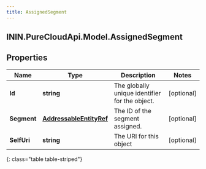 ```yaml
---
title: AssignedSegment
---
```

## ININ.PureCloudApi.Model.AssignedSegment

## Properties

|Name | Type | Description | Notes|
|------------ | ------------- | ------------- | -------------|
| **Id** | **string** | The globally unique identifier for the object. | [optional] |
| **Segment** | [**AddressableEntityRef**](AddressableEntityRef.html) | The ID of the segment assigned. | [optional] |
| **SelfUri** | **string** | The URI for this object | [optional] |
{: class="table table-striped"}


